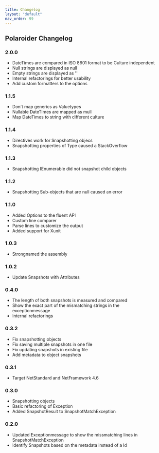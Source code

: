 ```yaml
---
title: Changelog
layout: "default"
nav_order: 99
---
```


## Polaroider Changelog
### 2.0.0
- DateTimes are compared in ISO 8601 format to be Culture independent
- Null strings are displayed as null
- Empty strings are displayed as ''
- Internal refactorings for better usability
- Add custom formatters to the options

### 1.1.5
- Don't map generics as Valuetypes
- Nullable DateTimes are mapped as mull
- Map DateTimes to string with different culture

### 1.1.4
- Directives work for Snapshotting objecs
- Snapshotting properties of Type caused a StackOverflow

### 1.1.3
- Snapshotting IEnumerable did not snapshot child objects

### 1.1.2
- Snapshotting Sub-objects that are null caused an error

### 1.1.0
- Added Options to the fluent API
- Custom line comparer
- Parse lines to customize the output
- Added support for Xunit

### 1.0.3
- Strongnamed the assembly

### 1.0.2
- Update Snapshots with Attributes

### 0.4.0
- The length of both snapshots is measured and compared
- Show the exact part of the mismatching strings in the exceptionmessage
- Internal refactorings

### 0.3.2
- Fix snapshotting objects
- Fix saving multiple snapshots in one file
- Fix updating snapshots in existing file
- Add metadata to object snapshots

### 0.3.1
- Target NetStandard and NetFramework 4.6

### 0.3.0
- Snapshotting objects
- Basic refactoring of Exception
- Added SnapshotResult to SnapshotMatchException

### 0.2.0
- Updated Exceptionmessage to show the missmatching lines in SnapshotMatchException
- Identify Snapshots based on the metadata instead of a Id